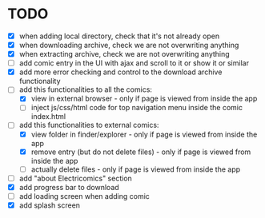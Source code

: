 # TODO

* [x] when adding local directory, check that it's not already open
* [x] when downloading archive, check we are not overwriting anything
* [x] when extracting archive, check we are not overwriting anything
* [ ] add comic entry in the UI with ajax and scroll to it or show it or similar
* [x] add more error checking and control to the download archive functionality
* [ ] add this functionalities to all the comics:
  * [x] view in external browser - only if page is viewed from inside the app
  * [ ] inject js/css/html code for top navigation menu inside the comic index.html
* [ ] add this functionalities to external comics:
  * [x] view folder in finder/explorer - only if page is viewed from inside the app
  * [x] remove entry (but do not delete files) - only if page is viewed from inside the app
  * [ ] actually delete files - only if page is viewed from inside the app
* [ ] add "about Electricomics" section
* [x] add progress bar to download
* [ ] add loading screen when adding comic
* [x] add splash screen